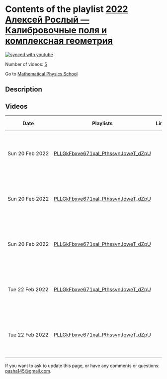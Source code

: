 # Contents of the playlist [2022 Алексей Рослый — Калибровочные поля и комплексная геометрия](https://www.youtube.com/playlist?list=PLLGkFbxve671xal_PthssvnJoweT_dZpU)

[![synced with youtube](https://img.shields.io/github/last-commit/mathphysschool/mathphysschool.github.io/autoupdate1?label=synced%20with%20youtube)](https://github.com/mathphysschool/mathphysschool.github.io/commits/autoupdate1)

Number of videos: [5](#videos)

Go to [Mathematical Physics School](../README.md)

## Description



## Videos

|Date|Playlists|Links|Video title|
|---|---|---|---|
| Sun&nbsp;20&nbsp;Feb&nbsp;2022 | [PLLGkFbxve671xal_PthssvnJoweT_dZpU](../playlists/PLLGkFbxve671xal_PthssvnJoweT_dZpU "2022 Алексей Рослый — Калибровочные поля и комплексная геометрия") |  | [[**e**](https://studio.youtube.com/video/dDkhZCvt1gg/edit "Edit")] [Алексей Рослый — Системы Хитчина 1](https://www.youtube.com/watch?v=dDkhZCvt1gg&list=PLLGkFbxve671xal_PthssvnJoweT_dZpU) |
| Sun&nbsp;20&nbsp;Feb&nbsp;2022 | [PLLGkFbxve671xal_PthssvnJoweT_dZpU](../playlists/PLLGkFbxve671xal_PthssvnJoweT_dZpU "2022 Алексей Рослый — Калибровочные поля и комплексная геометрия") |  | [[**e**](https://studio.youtube.com/video/JSbD8Iy-RLI/edit "Edit")] [Алексей Рослый — Системы Хитчина 2](https://www.youtube.com/watch?v=JSbD8Iy-RLI&list=PLLGkFbxve671xal_PthssvnJoweT_dZpU) |
| Sun&nbsp;20&nbsp;Feb&nbsp;2022 | [PLLGkFbxve671xal_PthssvnJoweT_dZpU](../playlists/PLLGkFbxve671xal_PthssvnJoweT_dZpU "2022 Алексей Рослый — Калибровочные поля и комплексная геометрия") |  | [[**e**](https://studio.youtube.com/video/MXtZ_YIf_Ig/edit "Edit")] [Алексей Рослый — Системы Хитчина 3](https://www.youtube.com/watch?v=MXtZ_YIf_Ig&list=PLLGkFbxve671xal_PthssvnJoweT_dZpU) |
| Tue&nbsp;22&nbsp;Feb&nbsp;2022 | [PLLGkFbxve671xal_PthssvnJoweT_dZpU](../playlists/PLLGkFbxve671xal_PthssvnJoweT_dZpU "2022 Алексей Рослый — Калибровочные поля и комплексная геометрия") |  | [[**e**](https://studio.youtube.com/video/fCG5vC3zdDU/edit "Edit")] [Алексей Рослый — Системы Хитчина 4-1](https://www.youtube.com/watch?v=fCG5vC3zdDU&list=PLLGkFbxve671xal_PthssvnJoweT_dZpU) |
| Tue&nbsp;22&nbsp;Feb&nbsp;2022 | [PLLGkFbxve671xal_PthssvnJoweT_dZpU](../playlists/PLLGkFbxve671xal_PthssvnJoweT_dZpU "2022 Алексей Рослый — Калибровочные поля и комплексная геометрия") |  | [[**e**](https://studio.youtube.com/video/RUfYBCfQavI/edit "Edit")] [Алексей Рослый — Системы Хитчина 4-2](https://www.youtube.com/watch?v=RUfYBCfQavI&list=PLLGkFbxve671xal_PthssvnJoweT_dZpU) |


 If you want to ask to update this page, or have any comments or questions: <pasha145@gmail.com>.